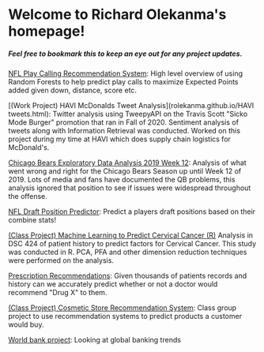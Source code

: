 # Welcome to Richard Olekanma's homepage!
##### Feel free to bookmark this to keep an eye out for any project updates.

[NFL Play Calling Recommendation System](rolekanma.github.io/NFL-Play-Recommendation-System.html):
High level overview of using Random Forests to help predict play calls to maximize Expected Points added given down, distance, score etc.

[(Work Project) HAVI McDonalds Tweet Analysis](rolekanma.github.io/HAVI tweets.html):
Twitter analysis using TweepyAPI on the Travis Scott "Sicko Mode Burger" promotion that ran in Fall of 2020. Sentiment analysis of tweets along with Information Retrieval was conducted. Worked on this project during my time at HAVI which does supply chain logistics for McDonald's. 

[Chicago Bears Exploratory Data Analysis 2019 Week 12](rolekanma.github.io/chicago-bears-eda-up-to-week-12.html):
Analysis of what went wrong and right for the Chicago Bears Season up until Week 12 of 2019. Lots of media and fans have documented the QB problems, this analysis ignored that position to see if issues were widespread throughout the offense.

[NFL Draft Position Predictor](rolekanma.github.io/Draft.html): 
Predict a players draft positions based on their combine stats!


[(Class Project) Machine Learning to Predict Cervical Cancer (R)](https://github.com/rolekanma/rolekanma.github.io/blob/master/CervicalMarkDown%20copy.pdf)
Analysis in DSC 424 of patient history to predict factors for Cervical Cancer. This study was conducted in R. PCA, PFA and other dimension reduction techniques were performed on the analysis.


[Prescription Recommendations](rolekanma.github.io/drug-prediction.html):
Given thousands of patients records and history can we accurately predict whether or not a doctor would recommend "Drug X" to them.

[(Class Project) Cosmetic Store Recommendation System](rolekanma.github.io/chicago-bears-eda-up-to-week-12.html):
Class group project to use recommendation systems to predict products a customer would buy. 

[World bank project](rolekanma.github.io/World-bank-Kaggle.html):
Looking at global banking trends
 
